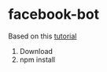 # facebook-bot

Based on this [tutorial](https://sumwu.me/blog/page/9/how-to-create-a-facebook-messenger-bot/)

1. Download
1. npm install
